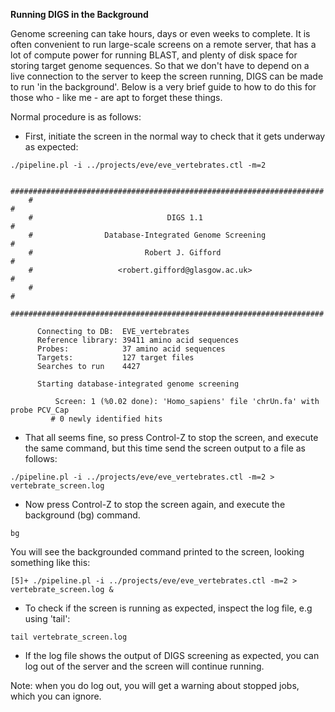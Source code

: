 **Running DIGS in the Background**

Genome screening can take hours, days or even weeks to complete. It is often convenient to run large-scale screens on a remote server, that has a lot of compute power for running BLAST, and plenty of disk space for storing target genome sequences. So that we don't have to depend on a live connection to the server to keep the screen running, DIGS can be made to run 'in the background'. Below is a very brief guide to how to do this for those who - like me - are apt to forget these things.

Normal procedure is as follows:

* First, initiate the screen in the normal way to check that it gets underway as expected:

```
./pipeline.pl -i ../projects/eve/eve_vertebrates.ctl -m=2

	######################################################################
	#                                                                    #
	#                              DIGS 1.1                              #
	#                Database-Integrated Genome Screening                #
	#                         Robert J. Gifford                          #
	#                   <robert.gifford@glasgow.ac.uk>                   #
	#                                                                    #
	######################################################################

	  Connecting to DB:  EVE_vertebrates
	  Reference library: 39411 amino acid sequences
	  Probes:            37 amino acid sequences
	  Targets:           127 target files
	  Searches to run    4427

	  Starting database-integrated genome screening

          Screen: 1 (%0.02 done): 'Homo_sapiens' file 'chrUn.fa' with probe PCV_Cap
		 # 0 newly identified hits
```

* That all seems fine, so press Control-Z to stop the screen, and execute the same command, but this time send the screen output to a file as follows:

```
./pipeline.pl -i ../projects/eve/eve_vertebrates.ctl -m=2 > vertebrate_screen.log

```

* Now press Control-Z to stop the screen again, and execute the background (bg) command.

```
bg
```

You will see the backgrounded command printed to the screen, looking something like this:

```
[5]+ ./pipeline.pl -i ../projects/eve/eve_vertebrates.ctl -m=2 > vertebrate_screen.log &
```

* To check if the screen is running as expected, inspect the log file, e.g using 'tail':

```
tail vertebrate_screen.log 
```

* If the log file shows the output of DIGS screening as expected, you can log out of the server and the screen will continue running.

Note: when you do log out, you will get a warning about stopped jobs, which you can ignore.

